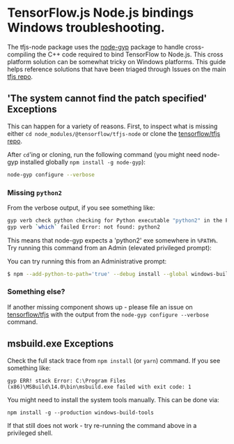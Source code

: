 # TensorFlow.js Node.js bindings Windows troubleshooting.

The tfjs-node package uses the [node-gyp](https://github.com/nodejs/node-gyp) package to handle cross-compiling the C++ code required to bind TensorFlow to Node.js. This cross platform solution can be somewhat tricky on Windows platforms. This guide helps reference solutions that have been triaged through Issues on the main [tfjs repo](https://github.com/tensorflow/tfjs).

## 'The system cannot find the patch specified' Exceptions

This can happen for a variety of reasons. First, to inspect what is missing either `cd node_modules/@tensorflow/tfjs-node` or clone the [tensorflow/tfjs repo](https://github.com/tensorflow/tfjs).

After `cd`'ing or cloning, run the following command (you might need node-gyp installed globally `npm install -g node-gyp`):

```sh
node-gyp configure --verbose
```

### Missing `python2`

From the verbose output, if you see something like:

```sh
gyp verb check python checking for Python executable "python2" in the PATH
gyp verb `which` failed Error: not found: python2
```

This means that node-gyp expects a 'python2' exe somewhere in `%PATH%`. Try running this command from an Admin (elevated privileged prompt):

You can try running this from an Administrative prompt:

```sh
$ npm --add-python-to-path='true' --debug install --global windows-build-tools
```

### Something else?

If another missing component shows up - please file an issue on [tensorflow/tfjs](https://github.com/tensorflow/tfjs/issues/new) with the output from the `node-gyp configure --verbose` command.

## msbuild.exe Exceptions

Check the full stack trace from `npm install` (or `yarn`) command. If you see something like:

```
gyp ERR! stack Error: C:\Program Files (x86)\MSBuild\14.0\bin\msbuild.exe failed with exit code: 1
```

You might need to install the system tools manually. This can be done via:

```
npm install -g --production windows-build-tools
```

If that still does not work - try re-running the command above in a privileged shell.
